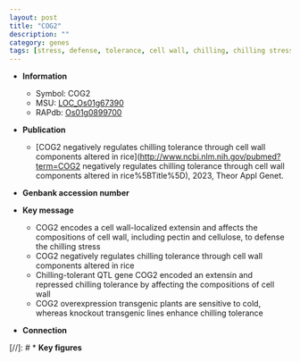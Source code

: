 ```yaml
---
layout: post
title: "COG2"
description: ""
category: genes
tags: [stress, defense, tolerance, cell wall, chilling, chilling stress, chilling tolerance]
---
```


* **Information**  
    + Symbol: COG2  
    + MSU: [LOC_Os01g67390](http://rice.uga.edu/cgi-bin/ORF_infopage.cgi?orf=LOC_Os01g67390)  
    + RAPdb: [Os01g0899700](https://rapdb.dna.affrc.go.jp/locus/?name=Os01g0899700)  

* **Publication**  
    + [COG2 negatively regulates chilling tolerance through cell wall components altered in rice](http://www.ncbi.nlm.nih.gov/pubmed?term=COG2 negatively regulates chilling tolerance through cell wall components altered in rice%5BTitle%5D), 2023, Theor Appl Genet.

* **Genbank accession number**  

* **Key message**  
    + COG2 encodes a cell wall-localized extensin and affects the compositions of cell wall, including pectin and cellulose, to defense the chilling stress
    + COG2 negatively regulates chilling tolerance through cell wall components altered in rice
    + Chilling-tolerant QTL gene COG2 encoded an extensin and repressed chilling tolerance by affecting the compositions of cell wall
    + COG2 overexpression transgenic plants are sensitive to cold, whereas knockout transgenic lines enhance chilling tolerance

* **Connection**  

[//]: # * **Key figures**  


